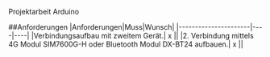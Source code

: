 Projektarbeit Arduino

##Anforderungen
|Anforderungen|Muss|Wunsch|
|----------------------|----|----|
|Verbindungsaufbau mit zweitem Gerät.| x ||
|2.	Verbindung mittels 4G Modul SIM7600G-H oder Bluetooth Modul DX-BT24 aufbauen.| x ||
